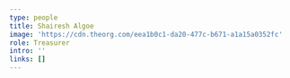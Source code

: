 ```yaml
---
type: people
title: Shairesh Algoe
image: 'https://cdn.theorg.com/eea1b0c1-da20-477c-b671-a1a15a0352fc'
role: Treasurer
intro: ''
links: []
---
```


